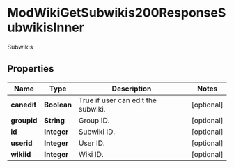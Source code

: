 

# ModWikiGetSubwikis200ResponseSubwikisInner

Subwikis

## Properties

| Name | Type | Description | Notes |
|------------ | ------------- | ------------- | -------------|
|**canedit** | **Boolean** | True if user can edit the subwiki. |  [optional] |
|**groupid** | **String** | Group ID. |  [optional] |
|**id** | **Integer** | Subwiki ID. |  [optional] |
|**userid** | **Integer** | User ID. |  [optional] |
|**wikiid** | **Integer** | Wiki ID. |  [optional] |



